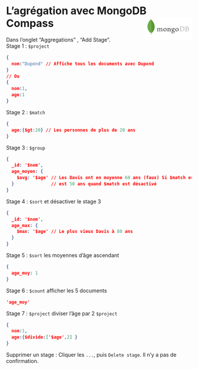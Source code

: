 # **L’agrégation avec MongoDB Compass** <a href="../../"> <img src="https://github.com/MiKL5/BI/blob/master/assets/mongodb-ar21.svg" alt="MongoDB" align="right" height="64px"> </a>
Dans l’onglet “Aggregations” , “Add Stage”.  
Stage 1 : `$project`
```json
{
  nom:"Dupond" // Affiche tous les documents avec Dupond
}
// Ou
{
  nom:1,
  age:1
}
```
Stage 2 : `$match`
```json
{
  age:{$gt:20} // Les personnes de plus de 20 ans
}
```
Stage 3 : `$group`
```json
{
  _id: '$nom',
  age_moyen: {
    $avg: '$age' // Les Davis ont en moyenne 60 ans (faux) Si $match est activé
  }              // est 50 ans quand $match est désactivé
}
```
Stage 4 : `$sort` et désactiver le stage 3
```json
{
  _id: '$nom',
  age_max: {
    $max: '$age' // Le plus vieux Davis à 80 ans
  }
}
```
Stage 5 : `$sort` les moyennes d’âge ascendant
```json
{
  age_moy: 1
}
```
Stage 6 : `$count` afficher les 5 documents
```json
'age_moy'
```
Stage 7 : `$project` diviser l’âge par 2 `$project`
```json
{
  nom:1,
  age:{$divide:['$age',2] }
}
```
Supprimer un stage : Cliquer les `...`, puis `Delete stage`. Il n’y a pas de confirmation.  